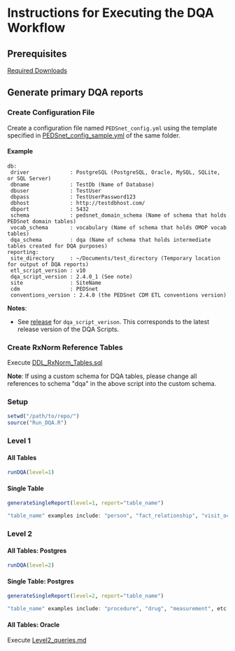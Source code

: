 # Instructions for Executing the DQA Workflow

## Prerequisites

[Required Downloads](https://github.com/PEDSnet/Data-Quality#required-downloads)

## Generate primary DQA reports

### Create Configuration File
Create a configuration file named `PEDSnet_config.yml` using the template specified in [PEDSnet_config_sample.yml](../Level1/PEDSnet%20CDM/PEDSnet_config_sample.yml) of the same folder.

#### Example

```
db:
 driver             : PostgreSQL (PostgreSQL, Oracle, MySQL, SQLite, or SQL Server)
 dbname	            : TestDb (Name of Database)
 dbuser	            : TestUser
 dbpass	            : TestUserPassword123
 dbhost             : http://testdbhost.com/
 dbport	            : 5432
 schema	            : pedsnet_domain_schema (Name of schema that holds PEDSnet domain tables)
 vocab_schema       : vocabulary (Name of schema that holds OMOP vocab tables)
 dqa_schema			: dqa (Name of schema that holds intermediate tables created for DQA purposes)
reporting:
 site_directory     : ~/Documents/test_directory (Temporary location for output of DQA reports)
 etl_script_version : v10
 dqa_script_version : 2.4.0_1 (See note)
 site               : SiteName 
 cdm                : PEDSnet
 conventions_version : 2.4.0 (the PEDSnet CDM ETL conventions version)
```

**Notes**:

* See [release](https://github.com/PEDSnet/Data-Quality-Analysis/releases) for `dqa_script_verison`.  This corresponds to the latest release version of the DQA Scripts.

### Create RxNorm Reference Tables

Execute [DDL_RxNorm_Tables.sql](../Level1/library/DDL_RxNorm_Tables.sql)  

**Note**: If using a custom schema for DQA tables, please change all references to schema "dqa" in the above script into the custom schema.  


### Setup
```R
setwd("/path/to/repo/")
source("Run_DQA.R")
```

### Level 1

#### All Tables
``` R
runDQA(level=1)
```

#### Single Table
```R
generateSingleReport(level=1, report="table_name")

"table_name" examples include: "person", "fact_relationship", "visit_occurrence", etc
```

### Level 2

#### All Tables: Postgres
``` R
runDQA(level=2)
```

#### Single Table: Postgres
```R
generateSingleReport(level=2, report="table_name")

"table_name" examples include: "procedure", "drug", "measurement", etc
```

#### All Tables: Oracle
Execute [Level2\_queries.md](../Level2/Level2\_queries.md) 
